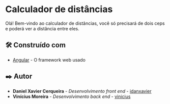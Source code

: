 # Calculador de distâncias

Olá! Bem-vindo ao calculador de distâncias, você só precisará de dois ceps e poderá ver a distância entre eles.

## 🛠️ Construído com

* [Angular](https://angular.io/) - O framework web usado

## ✒️ Autor

* **Daniel Xavier Cerqueira** - *Desenvolvimento front end* - [idanxavier](https://www.linkedin.com/in/danielxaviercerqueira/)
* **Vinícius Moreira** - *Desenvolvimento back end* - [vinicius](https://www.linkedin.com/in/viniciusmrr/)
